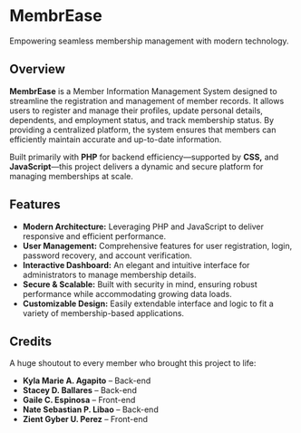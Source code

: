 # MembrEase

Empowering seamless membership management with modern technology.

## Overview

**MembrEase** is a Member Information Management System designed to streamline the registration and management of member records. It allows users to register and manage their profiles, update personal details, dependents, and employment status, and track membership status. By providing a centralized platform, the system ensures that members can efficiently maintain accurate and up-to-date information. 

Built primarily with **PHP** for backend efficiency—supported by **CSS,** and **JavaScript**—this project delivers a dynamic and secure platform for managing memberships at scale.

## Features

- **Modern Architecture:** Leveraging PHP and JavaScript to deliver responsive and efficient performance.
- **User Management:** Comprehensive features for user registration, login, password recovery, and account verification.
- **Interactive Dashboard:** An elegant and intuitive interface for administrators to manage membership details.
- **Secure & Scalable:** Built with security in mind, ensuring robust performance while accommodating growing data loads.
- **Customizable Design:** Easily extendable interface and logic to fit a variety of membership-based applications.

## Credits

A huge shoutout to every member who brought this project to life:

- **Kyla Marie A. Agapito** – Back-end
- **Stacey D. Ballares** – Back-end
- **Gaile C. Espinosa** – Front-end
- **Nate Sebastian P. Libao** – Back-end
- **Zient Gyber U. Perez** – Front-end
